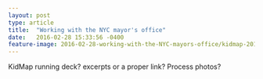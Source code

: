 ```yaml
---
layout: post
type: article
title:  "Working with the NYC mayor's office"
date:   2016-02-28 15:33:56 -0400
feature-image: 2016-02-28-working-with-the-NYC-mayors-office/kidmap-2016-02-reduced.jpg
---
```


KidMap running deck? excerpts or a proper link? Process photos?
